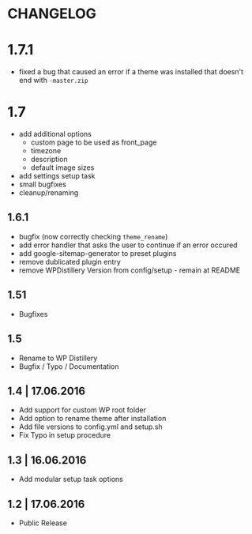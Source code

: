 # CHANGELOG

# 1.7.1
* fixed a bug that caused an error if a theme was installed that doesn't end with `-master.zip`

# 1.7
* add additional options
  * custom page to be used as front_page
  * timezone
  * description
  * default image sizes
* add settings setup task
* small bugfixes
* cleanup/renaming

## 1.6.1
* bugfix (now correctly checking `theme_rename`)
* add error handler that asks the user to continue if an error occured
* add google-sitemap-generator to preset plugins
* remove dublicated plugin entry
* remove WPDistillery Version from config/setup - remain at README

## 1.51
* Bugfixes

## 1.5
* Rename to WP Distillery
* Bugfix / Typo / Documentation

## 1.4 | 17.06.2016
* Add support for custom WP root folder
* Add option to rename theme after installation
* Add file versions to config.yml and setup.sh
* Fix Typo in setup procedure


## 1.3 | 16.06.2016
* Add modular setup task options

## 1.2 | 17.06.2016
* Public Release
